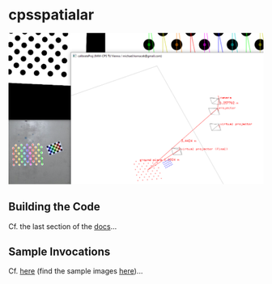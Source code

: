 # cpsspatialar

![](docs/splash.png)


## Building the Code

Cf. the last section of the [docs](docs/docs.pdf)...

## Sample Invocations

Cf. [here](docs/sample_invocations.txt) (find the sample images [here](docs/sample_images))...
